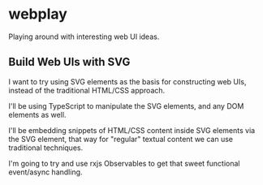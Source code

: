 # webplay
Playing around with interesting web UI ideas.

## Build Web UIs with SVG
I want to try using SVG elements as the basis for constructing web UIs, instead
of the traditional HTML/CSS approach.

I'll be using TypeScript to manipulate the SVG elements, and any DOM elements as well.

I'll be embedding snippets of HTML/CSS content inside SVG elements via the
<foreignObject> SVG element, that way for "regular" textual content we can use
traditional techniques.

I'm going to try and use rxjs Observables to get that sweet functional event/async
handling.
